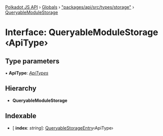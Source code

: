 [Polkadot JS API](../README.md) › [Globals](../globals.md) › ["packages/api/src/types/storage"](../modules/_packages_api_src_types_storage_.md) › [QueryableModuleStorage](_packages_api_src_types_storage_.queryablemodulestorage.md)

# Interface: QueryableModuleStorage ‹**ApiType**›

## Type parameters

▪ **ApiType**: *[ApiTypes](../modules/_packages_api_src_types_base_.md#apitypes)*

## Hierarchy

* **QueryableModuleStorage**

## Indexable

* \[ **index**: *string*\]: [QueryableStorageEntry](../modules/_packages_api_src_types_storage_.md#queryablestorageentry)‹ApiType›
